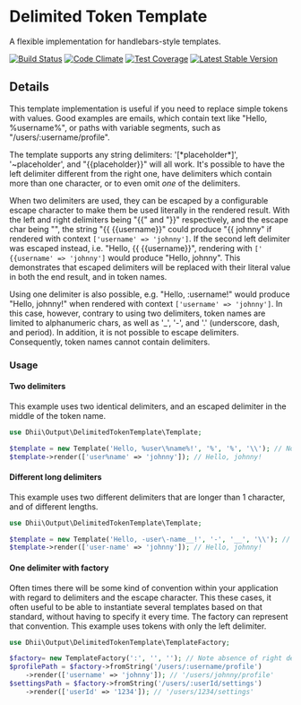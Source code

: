 # Delimited Token Template
A flexible implementation for handlebars-style templates.

[![Build Status](https://travis-ci.org/Dhii/delimited-token-template.svg?branch=develop)](https://travis-ci.org/Dhii/delimited-token-template)
[![Code Climate](https://codeclimate.com/github/Dhii/delimited-token-template/badges/gpa.svg)](https://codeclimate.com/github/Dhii/delimited-token-template)
[![Test Coverage](https://codeclimate.com/github/Dhii/delimited-token-template/badges/coverage.svg)](https://codeclimate.com/github/Dhii/delimited-token-template/coverage)
[![Latest Stable Version](https://poser.pugx.org/Dhii/delimited-token-template/version)](https://packagist.org/packages/Dhii/delimited-token-template)

## Details
This template implementation is useful if you need to replace simple tokens with values.
Good examples are emails, which contain text like "Hello, %username%", or paths with 
variable segments, such as "/users/:username/profile".

The template supports any string delimiters: '[\*placeholder*\]', '~placeholder',
and "{{placeholder}}" will all work. It's possible to have the left delimiter
different from the right one, have delimiters which contain more than one character,
or to even omit _one_ of the delimiters.

When two delimiters are used, they can be escaped by a configurable escape character
to make them be used literally in the rendered result. With the left and right
delimiters being "{{" and "}}" respectively, and the escape char being "\",
the string "\{{ {{username}}" could produce "{{ johnny" if rendered with context
`['username' => 'johnny']`. If the second left delimiter was escaped instead,
i.e. "Hello, {{ \{{username}}", rendering with `[' {{username' => 'johnny']` would
produce "Hello, johnny". This demonstrates that escaped delimiters will be replaced
with their literal value in both the end result, and in token names.

Using one delimiter is also possible, e.g. "Hello, :username!" would produce
"Hello, johnny!" when rendered with context `['username' => 'johnny']`. In this
case, however, contrary to using two delimiters, token names are limited to
alphanumeric chars, as well as '_', '-', and '.' (underscore, dash, and period).
In addition, it is not possible to escape delimiters. Consequently, token names
cannot contain delimiters.

### Usage
#### Two delimiters
This example uses two identical delimiters, and an escaped delimiter
in the middle of the token name.

```php
use Dhii\Output\DelimitedTokenTemplate\Template;

$template = new Template('Hello, %user\%name%!', '%', '%', '\\'); // Note escaped delimiter
$template->render(['user%name' => 'johnny']); // Hello, johnny! 
```

#### Different long delimiters
This example uses two different delimiters that are longer
than 1 character, and of different lengths.

```php
use Dhii\Output\DelimitedTokenTemplate\Template;

$template = new Template('Hello, -user\-name__!', '-', '__', '\\'); // Note completely different delimiters
$template->render(['user-name' => 'johnny']); // Hello, johnny! 
```

#### One delimiter with factory
Often times there will be some kind of convention within your application
with regard to delimiters and the escape character. This these cases,
it often useful to be able to instantiate several templates based on that standard,
without having to specify it every time. The factory can represent that convention.
This example uses tokens with only the left delimiter.

```php
use Dhii\Output\DelimitedTokenTemplate\TemplateFactory;

$factory= new TemplateFactory(':', '', ''); // Note absence of right delimiter and escape character
$profilePath = $factory->fromString('/users/:username/profile')
    ->render(['username' => 'johnny']); // '/users/johnny/profile'
$settingsPath = $factory->fromString('/users/:userId/settings')
    ->render(['userId' => '1234']); // '/users/1234/settings'
```
